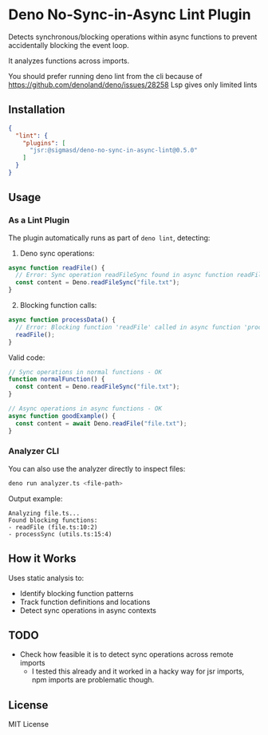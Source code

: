 # Deno No-Sync-in-Async Lint Plugin

Detects synchronous/blocking operations within async functions to prevent accidentally blocking the event loop.

It analyzes functions across imports.

You should prefer running deno lint from the cli because of https://github.com/denoland/deno/issues/28258
Lsp gives only limited lints

## Installation

```json
{
  "lint": {
    "plugins": [
      "jsr:@sigmasd/deno-no-sync-in-async-lint@0.5.0"
    ]
  }
}
```

## Usage

### As a Lint Plugin

The plugin automatically runs as part of `deno lint`, detecting:

1. Deno sync operations:
```typescript
async function readFile() {
  // Error: Sync operation readFileSync found in async function readFile
  const content = Deno.readFileSync("file.txt");
}
```

2. Blocking function calls:
```typescript
async function processData() {
  // Error: Blocking function 'readFile' called in async function 'processData'
  readFile();
}
```

Valid code:
```typescript
// Sync operations in normal functions - OK
function normalFunction() {
  const content = Deno.readFileSync("file.txt");
}

// Async operations in async functions - OK
async function goodExample() {
  const content = await Deno.readFile("file.txt");
}
```

### Analyzer CLI

You can also use the analyzer directly to inspect files:

```bash
deno run analyzer.ts <file-path>
```

Output example:
```
Analyzing file.ts...
Found blocking functions:
- readFile (file.ts:10:2)
- processSync (utils.ts:15:4)
```

## How it Works

Uses static analysis to:
- Identify blocking function patterns
- Track function definitions and locations
- Detect sync operations in async contexts

## TODO
- Check how feasible it is to detect sync operations across remote imports
  - I tested this already and it worked in a hacky way for jsr imports, npm imports are problematic though.

## License

MIT License
